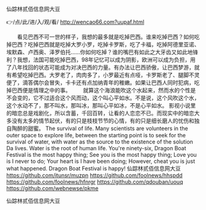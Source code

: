 
仙踪林贰佰信息网大豆




👉/点/此/进/入/观/看/ http://wencao66.com?uupaf.html




　　看见巴西不可一世的样子，我想的最多就是吃掉巴西。谁来吃掉巴西？如何吃掉巴西？吃掉巴西就是吃掉大罗小罗，吃掉卡罗斯，吃了卡福，吃掉阿德里亚诺、埃默森、卢西奥、泽罗伯托……你如何吃掉？谁的嘴巴有如此之大牙齿又如此地锋利？我想，法国可能吃掉巴西，98年记忆可以成为阴影，欧洲可以成为负担，用了八年找回的状态可能成为对决巴西的力量。有办法让巴西骄傲，让巴西梦游，就有希望吃掉巴西。大罗老了，肉肉多了，小罗最近有点哑，卡罗斯老了、腿脚不灵便了，滴答偶尔会冒失，卡卡还有点加纳青年的稚嫩。如果让巴西人同时犯病，吃掉巴西便是情理之中的事。
　　就算这个海浪能吹这个水起来，然而水的个性是不会变的，它不过适合这个风而动，这个叫心平如水。不是说，这个风吹这个水，这个水动不了，那不叫水，那叫冰，那叫心平如冰，不是心平如水。
影视小说里的暗恋总是戏剧化，所以含蓄，千回百转，让看的人恋恋不已。而现实中的暗恋大多没有太多的情节起伏，有的只是枝枝节节的心情，有的只是细长磨人的忧伤和独自陶醉的甜蜜。
The survival of life.
Many scientists are volunteers in the outer space to explore life, between the starting point is to seek for the survival of water, with water as the source to the existence of the solution Da lives.
Water is the root of human life.
You're ninety-six, Dragon Boat Festival is the most happy thing;
See you is the most happy thing;
Love you is I never to do;
Your heart is I have been doing;
However, cheat you is just what happened.
Dragon Boat Festival is happy!
仙踪林贰佰信息网大豆 https://github.com/itunsr/muzpn
https://github.com/foolnews/hhspdd
https://github.com/foolnews/hfnrgr
https://github.com/qdouban/uouq
https://github.com/webnewse/pkme





仙踪林贰佰信息网大豆
